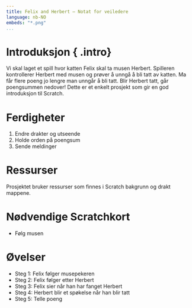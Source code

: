 ```yaml
---
title: Felix and Herbert — Notat for veiledere
language: nb-NO
embeds: "*.png"
...
```


# Introduksjon { .intro}

Vi skal laget et spill hvor katten Felix skal ta musen Herbert. Spilleren kontrollerer Herbert med musen og prøver å unngå å bli tatt av katten. Ma får flere poeng jo lengre man unngår å bli tatt. Blir Herbert tatt, går poengsummen nedover! Dette er et enkelt prosjekt som gir en god introduksjon til Scratch.

# Ferdigheter

1. Endre drakter og utseende
2. Holde orden på poengsum
3. Sende meldinger

# Ressurser
Prosjektet bruker ressurser som finnes i Scratch bakgrunn og drakt mappene.

# Nødvendige Scratchkort
* Følg musen

# Øvelser

* Steg 1: Felix følger musepekeren
* Steg 2: Felix følger etter Herbert
* Steg 3: Felix sier når han har fanget Herbert
* Steg 4: Herbert blir et spøkelse når han blir tatt
* Steg 5: Telle poeng
